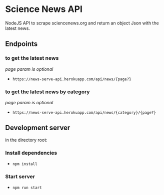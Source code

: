 # Science News API
NodeJS API to scrape sciencenews.org and return an object Json with the latest news.

## Endpoints

### to get the latest news
*page param is optional* 

- `https://news-serve-api.herokuapp.com/api/news/{page?}`

### to get the latest news by category
*page param is optional* 

- `https://news-serve-api.herokuapp.com/api/news/{category}/{page?}`

## Development server
in the directory root:

###  Install dependencies

- `npm install`

### Start server

- `npm run start`

